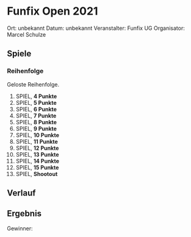 # Funfix Open 2021

Ort: unbekannt
Datum: unbekannt
Veranstalter: Funfix UG
Organisator: Marcel Schulze

## Spiele

### Reihenfolge

Geloste Reihenfolge.

1. SPIEL, **4 Punkte**
2. SPIEL, **5 Punkte**
3. SPIEL, **6 Punkte**
4. SPIEL, **7 Punkte**
5. SPIEL, **8 Punkte**
6. SPIEL, **9 Punkte**
7. SPIEL, **10 Punkte**
8. SPIEL, **11 Punkte**
9. SPIEL, **12 Punkte**
10. SPIEL, **13 Punkte**
11. SPIEL, **14 Punkte**
12. SPIEL, **15 Punkte**
13. SPIEL, **Shootout**

## Verlauf

## Ergebnis

Gewinner:

